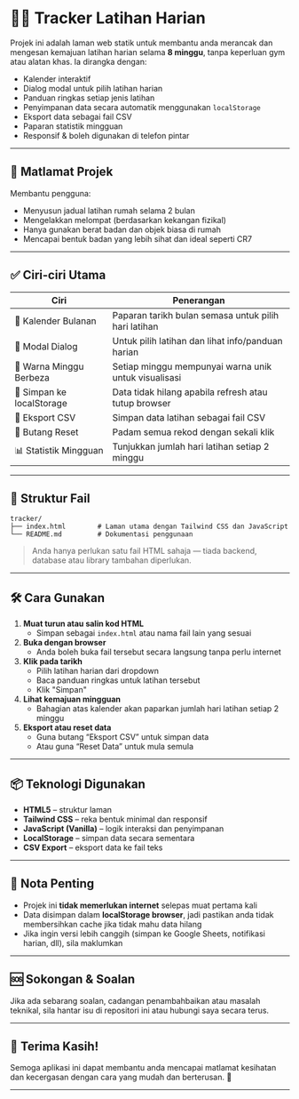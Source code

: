 # 🏋️‍♂️ Tracker Latihan Harian

Projek ini adalah laman web statik untuk membantu anda merancak dan mengesan kemajuan latihan harian selama **8 minggu**, tanpa keperluan gym atau alatan khas. Ia dirangka dengan:

- Kalender interaktif
- Dialog modal untuk pilih latihan harian
- Panduan ringkas setiap jenis latihan
- Penyimpanan data secara automatik menggunakan `localStorage`
- Eksport data sebagai fail CSV
- Paparan statistik mingguan
- Responsif & boleh digunakan di telefon pintar

---

## 🎯 Matlamat Projek

Membantu pengguna:
- Menyusun jadual latihan rumah selama 2 bulan
- Mengelakkan melompat (berdasarkan kekangan fizikal)
- Hanya gunakan berat badan dan objek biasa di rumah
- Mencapai bentuk badan yang lebih sihat dan ideal seperti CR7

---

## ✅ Ciri-ciri Utama

| Ciri | Penerangan |
|------|------------|
| 📅 Kalender Bulanan | Paparan tarikh bulan semasa untuk pilih hari latihan |
| 💬 Modal Dialog | Untuk pilih latihan dan lihat info/panduan harian |
| 🌈 Warna Minggu Berbeza | Setiap minggu mempunyai warna unik untuk visualisasi |
| 💾 Simpan ke localStorage | Data tidak hilang apabila refresh atau tutup browser |
| 📄 Eksport CSV | Simpan data latihan sebagai fail CSV |
| 🔁 Butang Reset | Padam semua rekod dengan sekali klik |
| 📊 Statistik Mingguan | Tunjukkan jumlah hari latihan setiap 2 minggu |

---

## 🧩 Struktur Fail

```
tracker/
├── index.html        # Laman utama dengan Tailwind CSS dan JavaScript
└── README.md         # Dokumentasi penggunaan
```

> Anda hanya perlukan satu fail HTML sahaja — tiada backend, database atau library tambahan diperlukan.

---

## 🛠️ Cara Gunakan

1. **Muat turun atau salin kod HTML**
   - Simpan sebagai `index.html` atau nama fail lain yang sesuai
2. **Buka dengan browser**
   - Anda boleh buka fail tersebut secara langsung tanpa perlu internet
3. **Klik pada tarikh**
   - Pilih latihan harian dari dropdown
   - Baca panduan ringkas untuk latihan tersebut
   - Klik "Simpan"
4. **Lihat kemajuan mingguan**
   - Bahagian atas kalender akan paparkan jumlah hari latihan setiap 2 minggu
5. **Eksport atau reset data**
   - Guna butang “Eksport CSV” untuk simpan data
   - Atau guna “Reset Data” untuk mula semula

---

## 📦 Teknologi Digunakan

- **HTML5** – struktur laman
- **Tailwind CSS** – reka bentuk minimal dan responsif
- **JavaScript (Vanilla)** – logik interaksi dan penyimpanan
- **LocalStorage** – simpan data secara sementara
- **CSV Export** – eksport data ke fail teks

---

## 📝 Nota Penting

- Projek ini **tidak memerlukan internet** selepas muat pertama kali
- Data disimpan dalam **localStorage browser**, jadi pastikan anda tidak membersihkan cache jika tidak mahu data hilang
- Jika ingin versi lebih canggih (simpan ke Google Sheets, notifikasi harian, dll), sila maklumkan

---

## 🆘 Sokongan & Soalan

Jika ada sebarang soalan, cadangan penambahbaikan atau masalah teknikal, sila hantar isu di repositori ini atau hubungi saya secara terus.

---

## 🙌 Terima Kasih!

Semoga aplikasi ini dapat membantu anda mencapai matlamat kesihatan dan kecergasan dengan cara yang mudah dan berterusan. 💪

---
